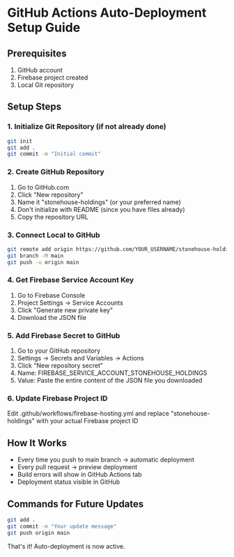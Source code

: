 # GitHub Actions Auto-Deployment Setup Guide

## Prerequisites
1. GitHub account
2. Firebase project created
3. Local Git repository

## Setup Steps

### 1. Initialize Git Repository (if not already done)
```bash
git init
git add .
git commit -m "Initial commit"
```

### 2. Create GitHub Repository
1. Go to GitHub.com
2. Click "New repository"
3. Name it "stonehouse-holdings" (or your preferred name)
4. Don't initialize with README (since you have files already)
5. Copy the repository URL

### 3. Connect Local to GitHub
```bash
git remote add origin https://github.com/YOUR_USERNAME/stonehouse-holdings.git
git branch -M main
git push -u origin main
```

### 4. Get Firebase Service Account Key
1. Go to Firebase Console
2. Project Settings → Service Accounts
3. Click "Generate new private key"
4. Download the JSON file

### 5. Add Firebase Secret to GitHub
1. Go to your GitHub repository
2. Settings → Secrets and Variables → Actions
3. Click "New repository secret"
4. Name: FIREBASE_SERVICE_ACCOUNT_STONEHOUSE_HOLDINGS
5. Value: Paste the entire content of the JSON file you downloaded

### 6. Update Firebase Project ID
Edit .github/workflows/firebase-hosting.yml and replace "stonehouse-holdings" with your actual Firebase project ID

## How It Works
- Every time you push to main branch → automatic deployment
- Every pull request → preview deployment
- Build errors will show in GitHub Actions tab
- Deployment status visible in GitHub

## Commands for Future Updates
```bash
git add .
git commit -m "Your update message"
git push origin main
```
That's it! Auto-deployment is now active.
